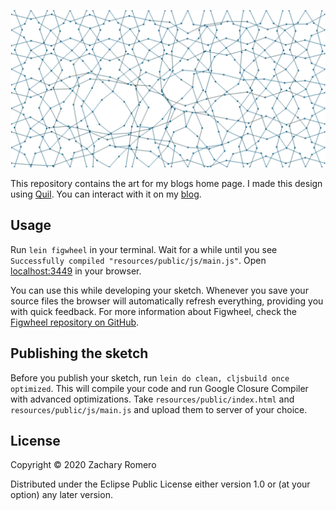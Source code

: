 ![My Blog Sketch](/illustration.png?raw=true)

This repository contains the art for my blogs home page. I made this design using [Quil](http://www.quil.info/). You can interact with it on my [blog](https://zacromero.io/).

## Usage

Run `lein figwheel` in your terminal. Wait for a while until you see `Successfully compiled "resources/public/js/main.js"`. Open [localhost:3449](http://localhost:3449) in your browser.

You can use this while developing your sketch. Whenever you save your source files the browser will automatically refresh everything, providing you with quick feedback. For more information about Figwheel, check the [Figwheel repository on GitHub](https://github.com/bhauman/lein-figwheel).

## Publishing the sketch

Before you publish your sketch, run `lein do clean, cljsbuild once optimized`. This will compile your code and run Google Closure Compiler with advanced optimizations. Take `resources/public/index.html` and `resources/public/js/main.js` and upload them to server of your choice.

## License

Copyright © 2020 Zachary Romero

Distributed under the Eclipse Public License either version 1.0 or (at
your option) any later version.
